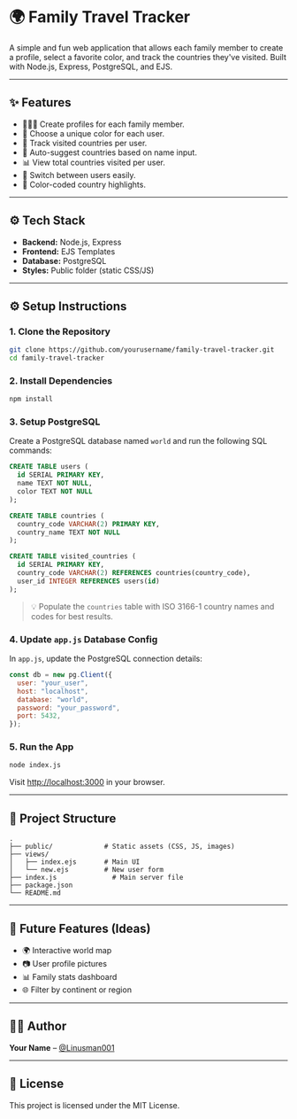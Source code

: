 # 🌍 Family Travel Tracker

A simple and fun web application that allows each family member to create a profile, select a favorite color, and track the countries they've visited. Built with Node.js, Express, PostgreSQL, and EJS.

---

## ✨ Features

- 👨‍👩‍👧 Create profiles for each family member.
- 🌈 Choose a unique color for each user.
- 🗼 Track visited countries per user.
- 🧠 Auto-suggest countries based on name input.
- 📊 View total countries visited per user.
- 🔄 Switch between users easily.
- 🎨 Color-coded country highlights.

---

## ⚙️ Tech Stack

- **Backend:** Node.js, Express
- **Frontend:** EJS Templates
- **Database:** PostgreSQL
- **Styles:** Public folder (static CSS/JS)

---

## ⚙️ Setup Instructions

### 1. Clone the Repository

```bash
git clone https://github.com/yourusername/family-travel-tracker.git
cd family-travel-tracker
```

### 2. Install Dependencies

```bash
npm install
```

### 3. Setup PostgreSQL

Create a PostgreSQL database named `world` and run the following SQL commands:

```sql
CREATE TABLE users (
  id SERIAL PRIMARY KEY,
  name TEXT NOT NULL,
  color TEXT NOT NULL
);

CREATE TABLE countries (
  country_code VARCHAR(2) PRIMARY KEY,
  country_name TEXT NOT NULL
);

CREATE TABLE visited_countries (
  id SERIAL PRIMARY KEY,
  country_code VARCHAR(2) REFERENCES countries(country_code),
  user_id INTEGER REFERENCES users(id)
);
```

> 💡 Populate the `countries` table with ISO 3166-1 country names and codes for best results.

### 4. Update `app.js` Database Config

In `app.js`, update the PostgreSQL connection details:

```js
const db = new pg.Client({
  user: "your_user",
  host: "localhost",
  database: "world",
  password: "your_password",
  port: 5432,
});
```

### 5. Run the App

```bash
node index.js
```

Visit [http://localhost:3000](http://localhost:3000) in your browser.

---

## 📂 Project Structure

```
.
├── public/             # Static assets (CSS, JS, images)
├── views/
│   ├── index.ejs       # Main UI
│   └── new.ejs         # New user form
├── index.js              # Main server file
├── package.json
└── README.md
```

---

## 🧹 Future Features (Ideas)

- 🌍 Interactive world map
- 📷 User profile pictures
- 📊 Family stats dashboard
- 🌐 Filter by continent or region

---

## 🧑‍💻 Author

**Your Name** – [@Linusman001](https://github.com/Linusman001)

---

## 📜 License

This project is licensed under the MIT License.

